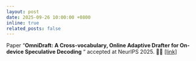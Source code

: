 ```yaml
---
layout: post
date: 2025-09-26 10:00:00 +0800
inline: true
related_posts: false
---
```

Paper “**OmniDraft: A Cross-vocabulary, Online Adaptive Drafter for On-device Speculative Decoding** “ accepted at NeurIPS 2025. 🎉✨ [[link]](https://www.linkedin.com/posts/ramchalamkr_omnidraft-a-cross-vocabulary-online-adaptive-activity-7374575226556358656-Mphz?utm_source=social_share_send&utm_medium=member_desktop_web&rcm=ACoAABb8sMcBJtIZPJ9dFhBblljO_MnG_wPyDjQ)